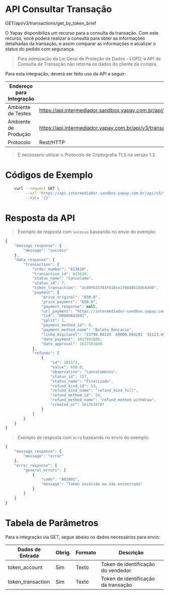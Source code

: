 # API Consultar Transação

<span class="get">GET</span><span class="beforePost">/api/v3/transactions/get_by_token_brief</span>

O Yapay disponibiliza um recurso para a consulta da transação. Com este recurso, você poderá realizar a consulta para obter as informações detalhadas da transação, e assim comparar as informações e atualizar o status do pedido com segurança.

> Para adequação da Lei Geral de Proteção de Dados - LGPD, a API de Consulta de Transação não retorna os dados do cliente da compra.


Para esta integração, deverá ser feito uso da API a seguir:

| Endereço para Integração |                                                                                  |
|--------------------------|---------------------------------------------------------------------------------|
| Ambiente de Testes       | https://api.intermediador.sandbox.yapay.com.br/api/v3/transactions/get_by_token_brief |
| Ambiente de Produção     | https://api.intermediador.yapay.com.br/api/v3/transactions/get_by_token_brief              |
| Protocolo                | Rest/HTTP                                                                       |

> É necessario utilizar o Protocolo de Criptografia TLS na versão 1.2. 

# Códigos de Exemplo


```bash
    curl --request GET \
         --url 'https://api.intermediador.sandbox.yapay.com.br/api/v3/transactions/get_by_token_brief?token_account=SEU_TOKEN&token_transaction=2c40fb33783f418ce1f0848515dcb3d4' \
         --data '{}'
```


# Resposta da API

> Exemplo de resposta com `sucesso` baseando no envio do exemplo:

```javascript
{
    "message_response": {
        "message": "success"
    },
    "data_response": {
        "transaction": {
            "order_number": "613620",            
            "transaction_id": 613620,
            "status_name": "Cancelada",
            "status_id": 7,
            "token_transaction": "2c40fb33783f418ce1f0848515dcb3d4",
            "payment": {
                "price_original": "650.0",
                "price_payment": "650.0",
                "payment_response": null,
                "url_payment": "https://intermediador-sandbox.yapay.com.br/orders/billet/2c40fb33783f418ce1f0848515dcb3d4",
                "tid": "00000642891",
                "split": 1,
                "payment_method_id": 6,
                "payment_method_name": "Boleto Bancario",
                "linha_digitavel": "23790.00124  60000.064281  91123.456708  7  88310000065000",
                "date_payment": 1617591600,
                "date_approval": 1617591600
            },
            "refunds": [
                {
                    "id": 281572,
                    "value": 650.0,
                    "observation": "Cancelamento",
                    "status_id": 157,
                    "status_name": "Finalizado",
                    "refund_kind_id": 53,
                    "refund_kind_name": "refund_kind_full",
                    "refund_method_id": 54,
                    "refund_method_name": "refund_method_withdraw",
                    "created_at": 1617634787
                }
            ]
        }
    }
}

```


> Exemplo de resposta com `erro` baseando no envio do exemplo:


```javascript
{
    "message_response": {
        "message": "error"
    },
    "error_response": {
        "general_errors": [
            {
                "code": "001001",
                "message": "Token inválido ou não encontrado"
            }
        ]
    }
}
```


# Tabela de Parâmetros

Para a integração via <span class="get">GET</span>, segue abaixo os dados necessários para envio:

| Dados de Entrada                       |  Obrig.  | Formato   | Descrição                                                |
|----------------------------------------|----------|-----------|----------------------------------------------------------|
| token_account                          | Sim      |  Texto    |  Token de identificação do vendedor                      |         
| token_transaction                      | Sim      |  Texto    |  Token de identificação da transação                     |


